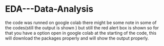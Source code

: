 # EDA---Data-Analysis



the code was runned on google colab there might be some note in some of the codes(still the output is shown ) but still the  red alert box is shown so for that you have a option open in google colab at the starting of the code, this will download the packages properly and will show the output properly.
